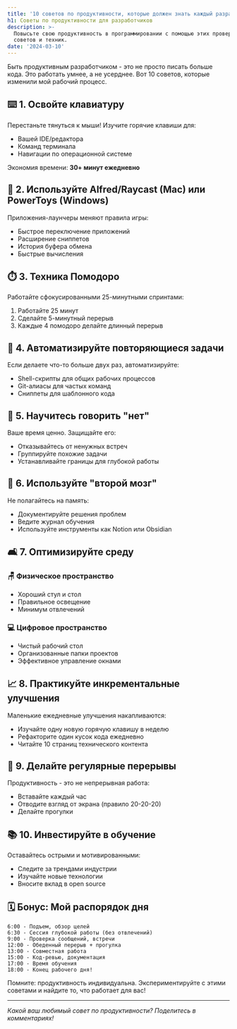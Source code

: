 ```yaml
---
title: '10 советов по продуктивности, которые должен знать каждый разработчик'
h1: Советы по продуктивности для разработчиков
description: >-
  Повысьте свою продуктивность в программировании с помощью этих проверенных
  советов и техник.
date: '2024-03-10'
---
```

Быть продуктивным разработчиком - это не просто писать больше кода. Это работать умнее, а не усерднее. Вот 10 советов, которые изменили мой рабочий процесс.
## ⌨️ 1. Освойте клавиатуру

Перестаньте тянуться к мыши! Изучите горячие клавиши для:
- Вашей IDE/редактора
- Команд терминала
- Навигации по операционной системе

Экономия времени: **30+ минут ежедневно**

## 🚀 2. Используйте Alfred/Raycast (Mac) или PowerToys (Windows)

Приложения-лаунчеры меняют правила игры:
- Быстрое переключение приложений
- Расширение сниппетов
- История буфера обмена
- Быстрые вычисления

## ⏱️ 3. Техника Помодоро

Работайте сфокусированными 25-минутными спринтами:
1. Работайте 25 минут
2. Сделайте 5-минутный перерыв
3. Каждые 4 помодоро делайте длинный перерыв

## 🤖 4. Автоматизируйте повторяющиеся задачи

Если делаете что-то больше двух раз, автоматизируйте:
- Shell-скрипты для общих рабочих процессов
- Git-алиасы для частых команд
- Сниппеты для шаблонного кода

## 🙅 5. Научитесь говорить "нет"

Ваше время ценно. Защищайте его:
- Отказывайтесь от ненужных встреч
- Группируйте похожие задачи
- Устанавливайте границы для глубокой работы

## 🧠 6. Используйте "второй мозг"

Не полагайтесь на память:
- Документируйте решения проблем
- Ведите журнал обучения
- Используйте инструменты как Notion или Obsidian

## 🛋️ 7. Оптимизируйте среду

### 🪑 Физическое пространство
- Хороший стул и стол
- Правильное освещение
- Минимум отвлечений

### 💻 Цифровое пространство
- Чистый рабочий стол
- Организованные папки проектов
- Эффективное управление окнами

## 📈 8. Практикуйте инкрементальные улучшения

Маленькие ежедневные улучшения накапливаются:
- Изучайте одну новую горячую клавишу в неделю
- Рефакторите один кусок кода ежедневно
- Читайте 10 страниц технического контента

## 🧘 9. Делайте регулярные перерывы

Продуктивность - это не непрерывная работа:
- Вставайте каждый час
- Отводите взгляд от экрана (правило 20-20-20)
- Делайте прогулки

## 📚 10. Инвестируйте в обучение

Оставайтесь острыми и мотивированными:
- Следите за трендами индустрии
- Изучайте новые технологии
- Вносите вклад в open source

## 🗓️ Бонус: Мой распорядок дня

```
6:00 - Подъем, обзор целей
6:30 - Сессия глубокой работы (без отвлечений)
9:00 - Проверка сообщений, встречи
12:00 - Обеденный перерыв + прогулка
13:00 - Совместная работа
15:00 - Код-ревью, документация
17:00 - Время обучения
18:00 - Конец рабочего дня!
```

Помните: продуктивность индивидуальна. Экспериментируйте с этими советами и найдите то, что работает для вас!

---

*Какой ваш любимый совет по продуктивности? Поделитесь в комментариях!*
